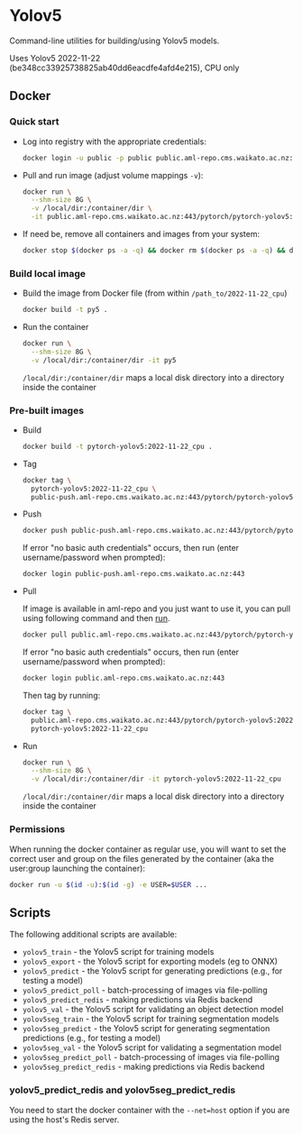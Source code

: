 # Yolov5

Command-line utilities for building/using Yolov5 models. 

Uses Yolov5 2022-11-22 (be348cc33925738825ab40dd6eacdfe4afd4e215), CPU only


## Docker

### Quick start

* Log into registry with the appropriate credentials:

  ```bash
  docker login -u public -p public public.aml-repo.cms.waikato.ac.nz:443 
  ```

* Pull and run image (adjust volume mappings `-v`):

  ```bash
  docker run \
    --shm-size 8G \
    -v /local/dir:/container/dir \
    -it public.aml-repo.cms.waikato.ac.nz:443/pytorch/pytorch-yolov5:2022-11-22_cpu
  ```

* If need be, remove all containers and images from your system:

  ```bash
  docker stop $(docker ps -a -q) && docker rm $(docker ps -a -q) && docker system prune -a
  ```

### Build local image

* Build the image from Docker file (from within `/path_to/2022-11-22_cpu`)

  ```bash
  docker build -t py5 .
  ```
  
* Run the container

  ```bash
  docker run \
    --shm-size 8G \
    -v /local/dir:/container/dir -it py5
  ```
  `/local/dir:/container/dir` maps a local disk directory into a directory inside the container

### Pre-built images

* Build

  ```bash
  docker build -t pytorch-yolov5:2022-11-22_cpu .
  ```
  
* Tag

  ```bash
  docker tag \
    pytorch-yolov5:2022-11-22_cpu \
    public-push.aml-repo.cms.waikato.ac.nz:443/pytorch/pytorch-yolov5:2022-11-22_cpu
  ```
  
* Push

  ```bash
  docker push public-push.aml-repo.cms.waikato.ac.nz:443/pytorch/pytorch-yolov5:2022-11-22_cpu
  ```
  If error "no basic auth credentials" occurs, then run (enter username/password when prompted):
  
  ```bash
  docker login public-push.aml-repo.cms.waikato.ac.nz:443
  ```
  
* Pull

  If image is available in aml-repo and you just want to use it, you can pull using following command and then [run](#run).

  ```bash
  docker pull public.aml-repo.cms.waikato.ac.nz:443/pytorch/pytorch-yolov5:2022-11-22_cpu
  ```
  If error "no basic auth credentials" occurs, then run (enter username/password when prompted):
  
  ```bash
  docker login public.aml-repo.cms.waikato.ac.nz:443
  ```
  Then tag by running:
  
  ```bash
  docker tag \
    public.aml-repo.cms.waikato.ac.nz:443/pytorch/pytorch-yolov5:2022-11-22_cpu \
    pytorch-yolov5:2022-11-22_cpu
  ```
  
* <a name="run">Run</a>

  ```bash
  docker run \
    --shm-size 8G \
    -v /local/dir:/container/dir -it pytorch-yolov5:2022-11-22_cpu
  ```
  `/local/dir:/container/dir` maps a local disk directory into a directory inside the container


### Permissions

When running the docker container as regular use, you will want to set the correct
user and group on the files generated by the container (aka the user:group launching
the container):

```bash
docker run -u $(id -u):$(id -g) -e USER=$USER ...
```


## Scripts

The following additional scripts are available:

* `yolov5_train` - the Yolov5 script for training models
* `yolov5_export` - the Yolov5 script for exporting models (eg to ONNX)
* `yolov5_predict` - the Yolov5 script for generating predictions (e.g., for testing a model)
* `yolov5_predict_poll` - batch-processing of images via file-polling
* `yolov5_predict_redis` - making predictions via Redis backend
* `yolov5_val` - the Yolov5 script for validating an object detection model
* `yolov5seg_train` - the Yolov5 script for training segmentation models
* `yolov5seg_predict` - the Yolov5 script for generating segmentation predictions (e.g., for testing a model)
* `yolov5seg_val` - the Yolov5 script for validating a segmentation model
* `yolov5seg_predict_poll` - batch-processing of images via file-polling
* `yolov5seg_predict_redis` - making predictions via Redis backend


### yolov5_predict_redis and yolov5seg_predict_redis
 
You need to start the docker container with the `--net=host` option if you are using the host's Redis server.
